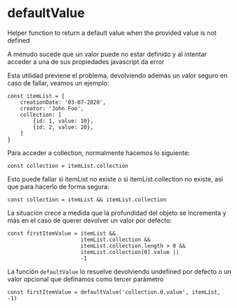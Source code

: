 # defaultValue
Helper function to return a default value when the provided value is not defined

A menudo sucede que un valor puede no estar definido y al intentar acceder a una de sus propiedades javascript da error

Esta utilidad previene el problema, devolviendo además un valor seguro en caso de fallar, veamos un ejemplo:
```
const itemList = {
    creationDate: '03-07-2020',
    creator: 'John Foo',
    collection: [
        {id: 1, value: 10},
        {id: 2, value: 20},
    ]
}
```

Para acceder a collection, normalmente hacemos lo siguiente:
```
const collection = itemList.collection
```

Esto puede fallar si itemList no existe o si itemList.collection no existe, así que para hacerlo de forma segura:
````
const collection = itemList && itemList.collection
````

La situación crece a medida que la profundidad del objeto se incrementa y más en el caso de querer devolver un valor por defecto:
````
const firstItemValue = itemList &&
                       itemList.collection && 
                       itemList.collection.length > 0 &&
                       itemList.collection[0].value ||
                       -1
````

La función `defaultValue` lo resuelve devolviendo undefined por defecto o un valor opcional que definamos como tercer parámetro  
````
const firstItemValue = defaultValue('collection.0.value', itemList, -1)
````

